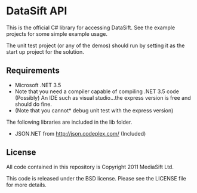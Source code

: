 DataSift API
============

This is the official C# library for accessing DataSift. See the example
projects for some simple example usage. 

The unit test project (or any of the demos) should run by setting it as the start up project for the solution.


Requirements
------------
* Microsoft .NET 3.5
* Note that you need a compiler capable of compiling .NET 3.5 code
(Possibly) An IDE such as visual studio...the express version is free and should do fine.
* (Note that you cannot* debug unit test with the express version)

The following libraries are included in the lib folder.

* JSON.NET from http://json.codeplex.com/ (Included)


License
-------

All code contained in this repository is Copyright 2011 MediaSift Ltd.

This code is released under the BSD license. Please see the LICENSE file for more details.
